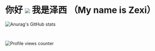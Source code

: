 你好 ![](https://user-images.githubusercontent.com/18350557/176309783-0785949b-9127-417c-8b55-ab5a4333674e.gif) 我是泽西 （My name is Zexi）
============================================================================================================================
![Anurag's GitHub stats](https://github-readme-stats.vercel.app/api?username=wangz30)

<br/>  

![Profile views counter](https://komarev.com/ghpvc/?username=wangz30&&style=flat-square)  
  

<br/>  
